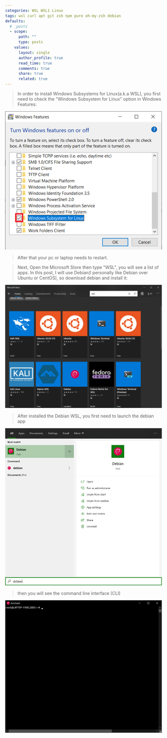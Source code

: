 ```yaml
---
categories: WSL WSL1 Linux
tags: wsl curl apt git zsh npm pure oh-my-zsh debian
defaults:
  # _posts
  - scope:
      path: ""
      type: posts
    values:
      layout: single
      author_profile: true
      read_time: true
      comments: true
      share: true
      related: true
---
```

> In order to install Windows Subsystems for Linux(a.k.a WSL), you first need to check the "Windows Subsystem for Linux" option in Windows Features:

![Windows Features](/assets/images/posts/2020-06-25/01.png)

> After that your pc or laptop needs to restart.

> Next, Open the Microsoft Store then type "WSL", you will see a list of apps. In this post, I will use Debian(I personally like Debian over Ubuntu or CentOS), so download debian and install it:

![Microsoft Store](/assets/images/posts/2020-06-25/02.png)

> After installed the Debian WSL, you first need to launch the debian app

![Microsoft Store](/assets/images/posts/2020-06-25/03.png)

> then you will see the command line interface (CLI)

![Microsoft Store](/assets/images/posts/2020-06-25/04.png)

<!--- Author: Myungsik Kim -->